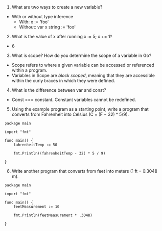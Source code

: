 1. What are two ways to create a new variable?
- With or without type inference
  - With: x := 'foo'
  - Without: var x string := 'foo'

2. What is the value of x after running x := 5; x += 1?
  - 6

3. What is scope? How do you determine the scope of a variable in Go?
- Scope refers to where a given variable can be accessed or referenced within a program.
- Variables in Scope are *block scoped*, meaning that they are accessible within the curly braces in which they were defined.

4. What is the difference between var and const?
- Const === constant. Constant variables cannot be redefined.

5. Using the example program as a starting point, write a program that converts from Fahrenheit into Celsius (C = (F − 32) * 5/9).
```
package main

import "fmt"

func main() {
	fahrenheitTemp := 50

	fmt.Println((fahrenheitTemp - 32) * 5 / 9)

}
```

6. Write another program that converts from feet into meters (1 ft = 0.3048 m).
```
package main

import "fmt"

func main() {
	feetMeasurement := 10

	fmt.Println(feetMeasurement * .3048)

}
```
